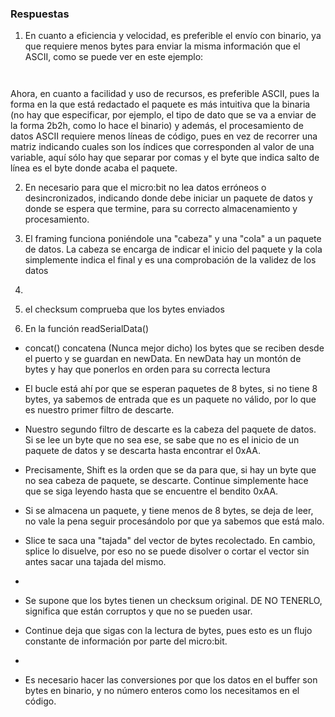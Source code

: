 ### Respuestas

1. En cuanto a eficiencia y velocidad, es preferible el envío con binario, ya que requiere menos bytes para enviar la misma información que el ASCII, como se puede ver en este ejemplo: 

```py
```

```py
```

Ahora, en cuanto a facilidad y uso de recursos, es preferible ASCII, pues la forma en la que está redactado el paquete es más intuitiva que la binaria (no hay que especificar, por ejemplo, el tipo de dato que se va a enviar de la forma 2b2h, como lo hace el binario) y además, el procesamiento de datos ASCII requiere menos líneas de código, pues en vez de recorrer una matriz indicando cuales son los índices que corresponden al valor de una variable, aquí sólo hay que separar por comas y el byte que indica salto de línea es el byte donde acaba el paquete. 

2. En necesario para que el micro:bit no lea datos erróneos o desincronizados, indicando donde debe iniciar un paquete de datos y donde se espera que termine, para su correcto almacenamiento y procesamiento. 

3. El framing funciona poniéndole una "cabeza" y una "cola" a un paquete de datos. La cabeza se encarga de indicar el inicio del paquete y la cola simplemente indica el final y es una comprobación de la validez de los datos

4. 

5. el checksum comprueba que los bytes enviados 

6. En la función readSerialData()

* concat() concatena (Nunca mejor dicho) los bytes que se reciben desde el puerto y se guardan en newData. En newData hay un montón de bytes y hay que ponerlos en orden para su correcta lectura

* El bucle está ahí por que se esperan paquetes de 8 bytes, si no tiene 8 bytes, ya sabemos de entrada que es un paquete no válido, por lo que es nuestro primer filtro de descarte. 

* Nuestro segundo filtro de descarte es la cabeza del paquete de datos. Si se lee un byte que no sea ese, se sabe que no es el inicio de un paquete de datos y se descarta hasta encontrar el 0xAA.

* Precisamente, Shift es la orden que se da para que, si hay un byte que no sea cabeza de paquete, se descarte. Continue simplemente hace que se siga leyendo hasta que se encuentre el bendito 0xAA.

* Si se almacena un paquete, y tiene menos de 8 bytes, se deja de leer, no vale la pena seguir procesándolo por que ya sabemos que está malo.

* Slice te saca una "tajada" del vector de bytes recolectado. En cambio, splice lo disuelve, por eso no se puede disolver o cortar el vector sin antes sacar una tajada del mismo.

*

* Se supone que los bytes tienen un checksum original. DE NO TENERLO, significa que están corruptos y que no se pueden usar.

* Continue deja que sigas con la lectura de bytes, pues esto es un flujo constante de información por parte del micro:bit.

*

* Es necesario hacer las conversiones por que los datos en el buffer son bytes en binario, y no número enteros como los necesitamos en el código. 
